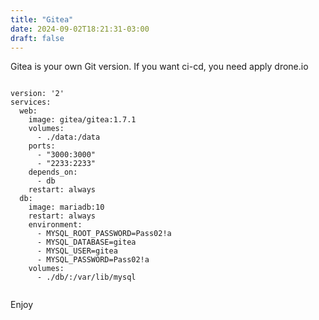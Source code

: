 ```yaml
---
title: "Gitea"
date: 2024-09-02T18:21:31-03:00
draft: false
---
```


Gitea is your own Git version. If you want ci-cd, you need apply drone.io

```shell

version: '2'
services:
  web:
    image: gitea/gitea:1.7.1
    volumes:
      - ./data:/data
    ports:
      - "3000:3000"
      - "2233:2233"
    depends_on:
      - db
    restart: always
  db:
    image: mariadb:10
    restart: always
    environment:
      - MYSQL_ROOT_PASSWORD=Pass02!a
      - MYSQL_DATABASE=gitea
      - MYSQL_USER=gitea
      - MYSQL_PASSWORD=Pass02!a
    volumes:
      - ./db/:/var/lib/mysql


```

Enjoy


